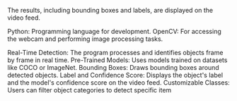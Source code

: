 The results, including bounding boxes and labels, are displayed on the video feed.

Python: Programming language for development.
OpenCV: For accessing the webcam and performing image processing tasks.

Real-Time Detection: The program processes and identifies objects frame by frame in real time.
Pre-Trained Models: Uses models trained on datasets like COCO or ImageNet.
Bounding Boxes: Draws bounding boxes around detected objects.
Label and Confidence Score: Displays the object's label and the model's confidence score on the video feed.
Customizable Classes: Users can filter object categories to detect specific item
